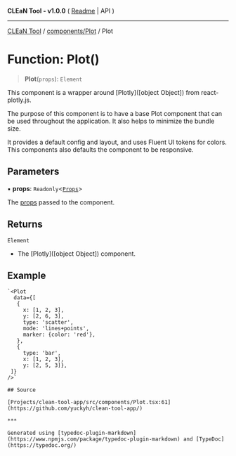 **CLEaN Tool - v1.0.0** ( [Readme](../../../README.md) \| API )

***

[CLEaN Tool](../../../modules.md) / [components/Plot](../README.md) / Plot

# Function: Plot()

> **Plot**(`props`): `Element`

This component is a wrapper around [Plotly]([object Object]) from react-plotly.js.

The purpose of this component is to have a base Plot component that can be
used throughout the application. It also helps to minimize the bundle size.

It provides a default config and layout, and uses Fluent UI tokens for
colors. This components also defaults the component to be responsive.

## Parameters

▪ **props**: `Readonly`\<[`Props`](../private/interfaces/Props.md)\>

The [props](../private/interfaces/Props.md) passed to the component.

## Returns

`Element`

- The [Plotly]([object Object]) component.

## Example

```tsx
`<Plot
  data={[
   {
     x: [1, 2, 3],
     y: [2, 6, 3],
     type: 'scatter',
     mode: 'lines+points',
     marker: {color: 'red'},
   },
   {
     type: 'bar',
     x: [1, 2, 3],
     y: [2, 5, 3]},
 ]}
/>` 

## Source

[Projects/clean-tool-app/src/components/Plot.tsx:61](https://github.com/yuckyh/clean-tool-app/)

***

Generated using [typedoc-plugin-markdown](https://www.npmjs.com/package/typedoc-plugin-markdown) and [TypeDoc](https://typedoc.org/)
